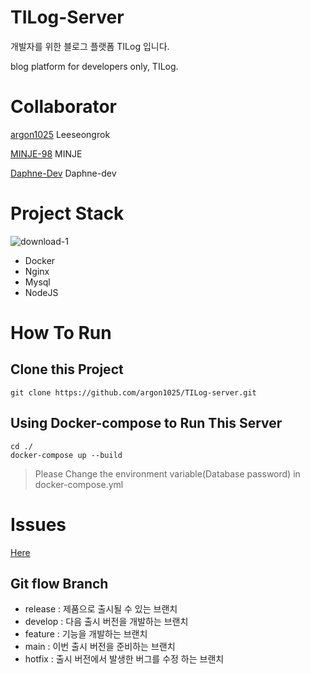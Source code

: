 # TILog-Server
개발자를 위한 블로그 플랫폼 TILog 입니다.

blog platform for developers only, TILog.

# Collaborator
[argon1025](https://github.com/argon1025) Leeseongrok

[MINJE-98](https://github.com/MINJE-98) MINJE

[Daphne-Dev](https://github.com/Daphne-dev) Daphne-dev

# Project Stack
![download-1](https://user-images.githubusercontent.com/55491354/109424917-4a13ee00-7a29-11eb-9d9a-1696ca23c5d9.png)
- Docker
- Nginx
- Mysql
- NodeJS


# How To Run

## Clone this Project
```
git clone https://github.com/argon1025/TILog-server.git
```

## Using Docker-compose to Run This Server
```
cd ./
docker-compose up --build
```
> Please Change the environment variable(Database password) in docker-compose.yml

# Issues
[Here](https://github.com/argon1025/TILog-server/issues)

## Git flow Branch
- release : 제품으로 출시될 수 있는 브랜치
- develop : 다음 출시 버전을 개발하는 브랜치
- feature : 기능을 개발하는 브랜치
- main : 이번 출시 버전을 준비하는 브랜치
- hotfix : 출시 버전에서 발생한 버그를 수정 하는 브랜치
